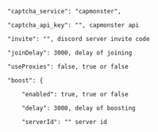 

    "captcha_service": "capmonster", 
    
    "captcha_api_key": "", capmonster api
    
    "invite": "", discord server invite code
    
    "joinDelay": 3000, delay of joining
    
    "useProxies": false, true or false
    
    "boost": {
      
        "enabled": true, true or false
      
        "delay": 3000, delay of boosting
      
        "serverId": "" server id
